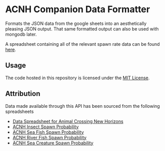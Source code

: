 # ACNH Companion Data Formatter

Formats the JSON data from the google sheets into an aesthetically pleasing JSON output. 
That same formatted output can also be used with mongodb later.

A spreadsheet containing all of the relevant spawn rate data can be found 
[here](https://docs.google.com/spreadsheets/d/1AdHpfKIAVst9pOIoXPNN4kN8sGlxReSEKogo7ypdVKM/edit?usp=sharing).

## Usage

The code hosted in this repository is licensed under the [MIT License](license).

## Attribution

Data made available through this API has been sourced from the following spreadsheets
- [Data Spreadsheet for Animal Crossing New Horizons](https://docs.google.com/spreadsheets/d/13d_LAJPlxMa_DubPTuirkIV4DERBMXbrWQsmSh8ReK4/edit#gid=1531928528)
- [ACNH Insect Spawn Probability](https://docs.google.com/spreadsheets/d/1OTdyHZjDg6yySukbA3cC-siwi6FH76Z8g1OIFm3A1LY/edit#gid=2008277638)
- [ACNH Sea Fish Spawn Probability](https://docs.google.com/spreadsheets/d/1amxOHSFBH0l4-MvhFn5xtW0-OldfvXbj9yxJqxxwLkg/edit#gid=98644656)
- [ACNH River Fish Spawn Probability](https://docs.google.com/spreadsheets/d/1vvSqJfNsQQ2zwq3UDB_n1hDJUdbyFHfXPvVBqaUzOvE/edit#gid=1298743916)
- [ACNH Sea Creature Spawn Probability](https://docs.google.com/spreadsheets/d/1hsJabXcESLT2gxYK2TgcjJy6Onrvwn3R5WJ6IDN5XsM/edit#gid=935550196)

